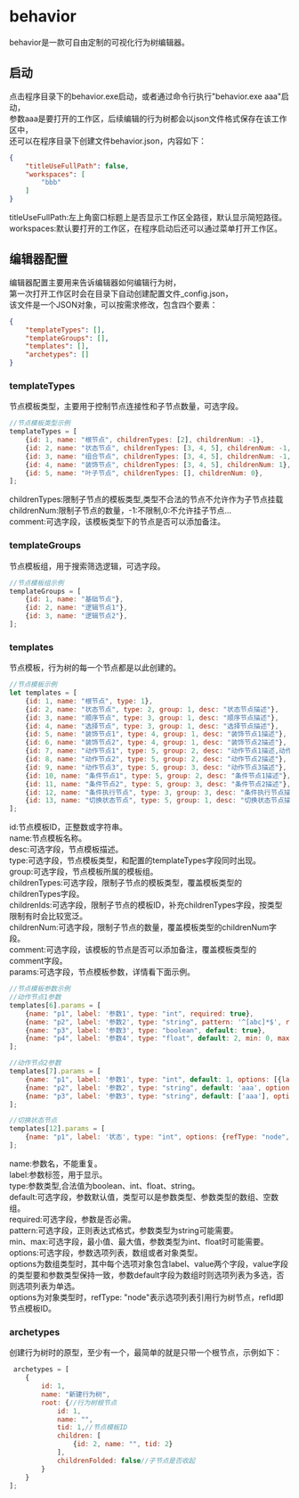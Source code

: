 # behavior

behavior是一款可自由定制的可视化行为树编辑器。

## 启动

点击程序目录下的behavior.exe启动，或者通过命令行执行"behavior.exe aaa"启动，<br>
参数aaa是要打开的工作区，后续编辑的行为树都会以json文件格式保存在该工作区中，<br>
还可以在程序目录下创建文件behavior.json，内容如下：

```json
{
    "titleUseFullPath": false,
    "workspaces": [
        "bbb"
    ]
}
```

titleUseFullPath:左上角窗口标题上是否显示工作区全路径，默认显示简短路径。<br>
workspaces:默认要打开的工作区，在程序启动后还可以通过菜单打开工作区。

## 编辑器配置

编辑器配置主要用来告诉编辑器如何编辑行为树，<br>
第一次打开工作区时会在目录下自动创建配置文件_config.json，<br>
该文件是一个JSON对象，可以按需求修改，包含四个要素：

```json
{
    "templateTypes": [],
    "templateGroups": [],
    "templates": [],
    "archetypes": []
}
```

### templateTypes

节点模板类型，主要用于控制节点连接性和子节点数量，可选字段。

```js
//节点模板类型示例
templateTypes = [
    {id: 1, name: "根节点", childrenTypes: [2], childrenNum: -1},
    {id: 2, name: "状态节点", childrenTypes: [3, 4, 5], childrenNum: -1, comment: true},
    {id: 3, name: "组合节点", childrenTypes: [3, 4, 5], childrenNum: -1, comment: true},
    {id: 4, name: "装饰节点", childrenTypes: [3, 4, 5], childrenNum: 1},
    {id: 5, name: "叶子节点", childrenTypes: [], childrenNum: 0},
];
```

childrenTypes:限制子节点的模板类型,类型不合法的节点不允许作为子节点挂载<br>
childrenNum:限制子节点的数量，-1:不限制,0:不允许挂子节点...<br>
comment:可选字段，该模板类型下的节点是否可以添加备注。

### templateGroups

节点模板组，用于搜索筛选逻辑，可选字段。

```js
//节点模板组示例
templateGroups = [
    {id: 1, name: "基础节点"},
    {id: 2, name: "逻辑节点1"},
    {id: 3, name: "逻辑节点2"},
];
```

### templates

节点模板，行为树的每一个节点都是以此创建的。

```js
//节点模板示例
let templates = [
    {id: 1, name: "根节点", type: 1},
    {id: 2, name: "状态节点", type: 2, group: 1, desc: "状态节点描述"},
    {id: 3, name: "顺序节点", type: 3, group: 1, desc: "顺序节点描述"},
    {id: 4, name: "选择节点", type: 3, group: 1, desc: "选择节点描述"},
    {id: 5, name: "装饰节点1", type: 4, group: 1, desc: "装饰节点1描述"},
    {id: 6, name: "装饰节点2", type: 4, group: 1, desc: "装饰节点2描述"},
    {id: 7, name: "动作节点1", type: 5, group: 2, desc: "动作节点1描述,动作节点1描述,\n动作节点1描述,动作节点1描述,\n动作节点1描述"},
    {id: 8, name: "动作节点2", type: 5, group: 2, desc: "动作节点2描述"},
    {id: 9, name: "动作节点3", type: 5, group: 3, desc: "动作节点3描述"},
    {id: 10, name: "条件节点1", type: 5, group: 2, desc: "条件节点1描述"},
    {id: 11, name: "条件节点2", type: 5, group: 3, desc: "条件节点2描述"},
    {id: 12, name: "条件执行节点", type: 3, group: 3, desc: "条件执行节点描述", childrenTypes: [3, 4, 5], childrenNum: 3, comment: false},
    {id: 13, name: "切换状态节点", type: 5, group: 1, desc: "切换状态节点描述", childrenIds: []},
];
```

id:节点模板ID，正整数或字符串。<br>
name:节点模板名称。<br>
desc:可选字段，节点模板描述。<br>
type:可选字段，节点模板类型，和配置的templateTypes字段同时出现。<br>
group:可选字段，节点模板所属的模板组。<br>
childrenTypes:可选字段，限制子节点的模板类型，覆盖模板类型的childrenTypes字段。<br>
childrenIds:可选字段，限制子节点的模板ID，补充childrenTypes字段，按类型限制有时会比较宽泛。<br>
childrenNum:可选字段，限制子节点的数量，覆盖模板类型的childrenNum字段。<br>
comment:可选字段，该模板的节点是否可以添加备注，覆盖模板类型的comment字段。<br>
params:可选字段，节点模板参数，详情看下面示例。

```js
//节点模板参数示例
//动作节点1参数
templates[6].params = [
    {name: "p1", label: '参数1', type: "int", required: true},
    {name: "p2", label: '参数2', type: "string", pattern: '^[abc]*$', required: true},
    {name: "p3", label: '参数3', type: "boolean", default: true},
    {name: "p4", label: '参数4', type: "float", default: 2, min: 0, max: 100},
];

//动作节点2参数
templates[7].params = [
    {name: "p1", label: '参数1', type: "int", default: 1, options: [{label: '选项1-1', value: 1}, {label: '选项1-2', value: 2}]},
    {name: "p2", label: '参数2', type: "string", default: 'aaa', options: [{label: '选项2-1', value: 'aaa'}, {label: '选项2-2', value: 'bbb'}]},//单选
    {name: "p3", label: '参数3', type: "string", default: ['aaa'], options: [{label: '选项3-1', value: 'aaa'}, {label: '选项3-2', value: 'bbb'}]},//多选
];

//切换状态节点
templates[12].params = [
    {name: "p1", label: '状态', type: "int", options: {refType: "node", refId: 2}}
];
```

name:参数名，不能重复。<br>
label:参数标签，用于显示。<br>
type:参数类型,合法值为boolean、int、float、string。<br>
default:可选字段，参数默认值，类型可以是参数类型、参数类型的数组、空数组。<br>
required:可选字段，参数是否必需。<br>
pattern:可选字段，正则表达式格式，参数类型为string可能需要。<br>
min、max:可选字段，最小值、最大值，参数类型为int、float时可能需要。<br>
options:可选字段，参数选项列表，数组或者对象类型。<br>
options为数组类型时，其中每个选项对象包含label、value两个字段，value字段的类型要和参数类型保持一致，参数default字段为数组时则选项列表为多选，否则选项列表为单选。<br>
options为对象类型时，refType: "node"表示选项列表引用行为树节点，refId即节点模板ID。<br>

### archetypes

创建行为树时的原型，至少有一个，最简单的就是只带一个根节点，示例如下：

```js
 archetypes = [
    {
        id: 1,
        name: "新建行为树",
        root: {//行为树根节点
            id: 1,
            name: "",
            tid: 1,//节点模板ID
            children: [
                {id: 2, name: "", tid: 2}
            ],
            childrenFolded: false//子节点是否收起
        }
    }
];
```
